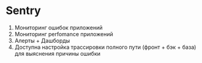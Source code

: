 # Sentry

1. Мониторинг ошибок приложений
2. Мониторинг perfomance приложений
3. Алерты + Дашборды
4. Доступна настройка трассировки полного пути (фронт + бэк + база) для выяснения причины ошибки